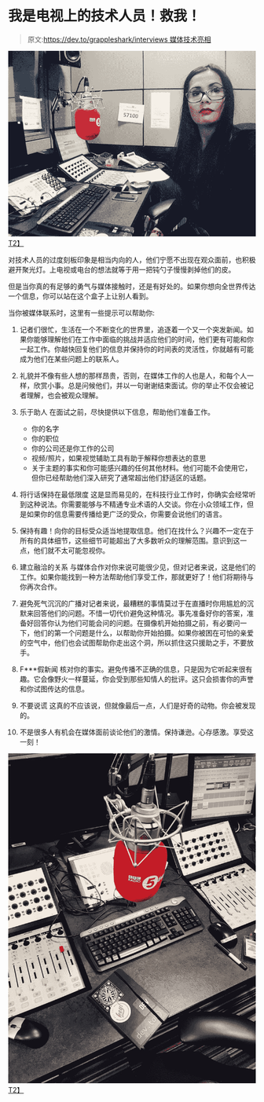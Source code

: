 # 我是电视上的技术人员！救我！

> 原文:[https://dev.to/grappleshark/interviews 媒体技术亮相](https://dev.to/grappleshark/interviews--media-appearances-for-techies)

[![alt text](img/afb01505ef5e3a235069c6e9e2407f10.png "At BBC Radio 4 The Today Programme")T2】](https://res.cloudinary.com/practicaldev/image/fetch/s--eaPUgZpD--/c_limit%2Cf_auto%2Cfl_progressive%2Cq_auto%2Cw_880/http://grappleshark.github.io/radio.jpg)

对技术人员的过度刻板印象是相当内向的人，他们宁愿不出现在观众面前，也积极避开聚光灯。上电视或电台的想法就等于用一把钝勺子慢慢剥掉他们的皮。

但是当你真的有足够的勇气与媒体接触时，还是有好处的。如果你想向全世界传达一个信息，你可以站在这个盒子上让别人看到。

当你被媒体联系时，这里有一些提示可以帮助你:

1.  记者们很忙，生活在一个不断变化的世界里，追逐着一个又一个突发新闻。如果你能够理解他们在工作中面临的挑战并适应他们的时间，他们更有可能和你一起工作。你越快回复他们的信息并保持你的时间表的灵活性，你就越有可能成为他们在某些问题上的联系人。

2.  礼貌并不像有些人想的那样昂贵，否则，在媒体工作的人也是人，和每个人一样，欣赏小事。总是问候他们，并以一句谢谢结束面试。你的举止不仅会被记者理解，也会被观众理解。

3.  乐于助人
    在面试之前，尽快提供以下信息，帮助他们准备工作。

    *   你的名字
    *   你的职位
    *   你的公司还是你工作的公司
    *   视频/照片，如果视觉辅助工具有助于解释你想表达的意思
    *   关于主题的事实和你可能感兴趣的任何其他材料。他们可能不会使用它，但你已经帮助他们深入研究了通常超出他们舒适区的话题。
4.  将行话保持在最低限度
    这是显而易见的，在科技行业工作时，你确实会经常听到这种说法。你需要能够与不精通专业术语的人交谈。你在小众领域工作，但是如果你的信息需要传播给更广泛的受众，你需要会说他们的语言。

5.  保持有趣！向你的目标受众适当地提取信息。他们在找什么？兴趣不一定在于所有的具体细节，这些细节可能超出了大多数听众的理解范围。意识到这一点，他们就不太可能忽视你。

6.  建立融洽的关系
    与媒体合作对你来说可能很少见，但对记者来说，这是他们的工作。如果你能找到一种方法帮助他们享受工作，那就更好了！他们将期待与你再次合作。

7.  避免死气沉沉的广播对记者来说，最糟糕的事情莫过于在直播时你用尴尬的沉默来回答他们的问题。不惜一切代价避免这种情况。事先准备好你的答案，准备好回答你认为他们可能会问的问题。在摄像机开始拍摄之前，有必要问一下，他们的第一个问题是什么，以帮助你开始拍摄。如果你被困在可怕的亲爱的空气中，他们也会试图帮助你走出这个洞，所以抓住这只援助之手，不要放手。

8.  F***假新闻
    核对你的事实。避免传播不正确的信息，只是因为它听起来很有趣。它会像野火一样蔓延，你会受到那些知情人的批评。这只会损害你的声誉和你试图传达的信息。

9.  不要说谎
    这真的不应该说，但就像最后一点，人们是好奇的动物。你会被发现的。

10.  不是很多人有机会在媒体面前谈论他们的激情。保持谦逊。心存感激。享受这一刻！

[![alt text](img/ffa8770786621845ebf527693c346632.png "Repping The Practical Dev")T2】](https://res.cloudinary.com/practicaldev/image/fetch/s--3wAY9_OH--/c_limit%2Cf_auto%2Cfl_progressive%2Cq_auto%2Cw_880/http://grappleshark.github.io/devtostickers.jpg)